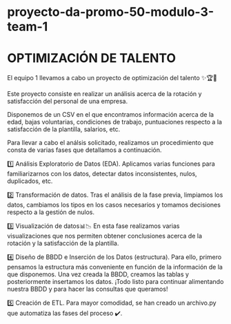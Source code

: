 # proyecto-da-promo-50-modulo-3-team-1

# OPTIMIZACIÓN DE TALENTO 

El equipo 1 llevamos a cabo un proyecto de optimización del talento ✨🏆🌟 

Este proyecto consiste en realizar un análisis acerca de la rotación y satisfacción del personal de una empresa.

Disponemos de un CSV en el que encontramos información acerca de la edad, bajas voluntarias, condiciones de trabajo, puntuaciones respecto
a la satisfacción de la plantilla, salarios, etc. 

Para llevar a cabo el análsis solicitado, realizamos un procedimiento que consta de varias fases que detallamos a continuación.

1️⃣ Análisis Exploratorio de Datos (EDA). 
Aplicamos varias funciones para familiarizarnos con los datos, detectar datos inconsistentes, nulos, duplicados, etc. 

2️⃣ Transformación de datos. 
Tras el análisis de la fase previa, limpiamos los datos, cambiamos los tipos en los casos necesarios y tomamos decisiones respecto a la gestión de nulos.

3️⃣ Visualización de datos📊📉
En esta fase realizamos varias visualizaciones que nos permiten obtener conclusiones acerca de la rotación y la satisfacción de la plantilla.

4️⃣ Diseño de BBDD e Inserción de los Datos (estructura). 
Para ello, primero pensamos la estructura más conveniente en función de la información de la que disponemos.
Una vez creada la BBDD, creamos las tablas y posteriormente insertamos los datos. 
¡Todo listo para continuar alimentando nuestra BBDD y para hacer las consultas que queramos!

5️⃣ Creación de ETL. 
Para mayor comodidad, se han creado un archivo.py que automatiza las fases del proceso ✔️.
